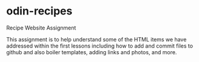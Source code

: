 # odin-recipes
Recipe Website Assignment

This assignment is to help understand some of the HTML items we have addressed within the first lessons
including how to add and commit files to github
and also boiler templates, adding links and photos, and more.